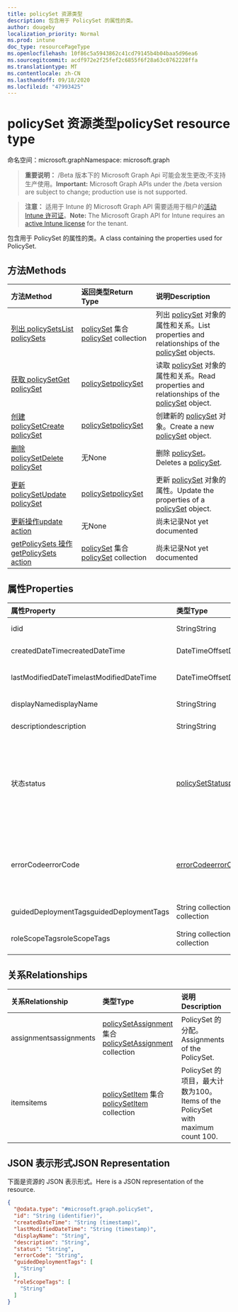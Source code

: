 ```yaml
---
title: policySet 资源类型
description: 包含用于 PolicySet 的属性的类。
author: dougeby
localization_priority: Normal
ms.prod: intune
doc_type: resourcePageType
ms.openlocfilehash: 10f86c5a5943862c41cd79145b4b04baa5d96ea6
ms.sourcegitcommit: acdf972e2f25fef2c6855f6f28a63c0762228ffa
ms.translationtype: MT
ms.contentlocale: zh-CN
ms.lasthandoff: 09/18/2020
ms.locfileid: "47993425"
---
```

# <a name="policyset-resource-type"></a><span data-ttu-id="b72e6-103">policySet 资源类型</span><span class="sxs-lookup"><span data-stu-id="b72e6-103">policySet resource type</span></span>

<span data-ttu-id="b72e6-104">命名空间：microsoft.graph</span><span class="sxs-lookup"><span data-stu-id="b72e6-104">Namespace: microsoft.graph</span></span>

> <span data-ttu-id="b72e6-105">**重要说明：** /Beta 版本下的 Microsoft Graph Api 可能会发生更改;不支持生产使用。</span><span class="sxs-lookup"><span data-stu-id="b72e6-105">**Important:** Microsoft Graph APIs under the /beta version are subject to change; production use is not supported.</span></span>

> <span data-ttu-id="b72e6-106">**注意：** 适用于 Intune 的 Microsoft Graph API 需要适用于租户的[活动 Intune 许可证](https://go.microsoft.com/fwlink/?linkid=839381)。</span><span class="sxs-lookup"><span data-stu-id="b72e6-106">**Note:** The Microsoft Graph API for Intune requires an [active Intune license](https://go.microsoft.com/fwlink/?linkid=839381) for the tenant.</span></span>

<span data-ttu-id="b72e6-107">包含用于 PolicySet 的属性的类。</span><span class="sxs-lookup"><span data-stu-id="b72e6-107">A class containing the properties used for PolicySet.</span></span>

## <a name="methods"></a><span data-ttu-id="b72e6-108">方法</span><span class="sxs-lookup"><span data-stu-id="b72e6-108">Methods</span></span>
|<span data-ttu-id="b72e6-109">方法</span><span class="sxs-lookup"><span data-stu-id="b72e6-109">Method</span></span>|<span data-ttu-id="b72e6-110">返回类型</span><span class="sxs-lookup"><span data-stu-id="b72e6-110">Return Type</span></span>|<span data-ttu-id="b72e6-111">说明</span><span class="sxs-lookup"><span data-stu-id="b72e6-111">Description</span></span>|
|:---|:---|:---|
|[<span data-ttu-id="b72e6-112">列出 policySets</span><span class="sxs-lookup"><span data-stu-id="b72e6-112">List policySets</span></span>](../api/intune-policyset-policyset-list.md)|<span data-ttu-id="b72e6-113">[policySet](../resources/intune-policyset-policyset.md) 集合</span><span class="sxs-lookup"><span data-stu-id="b72e6-113">[policySet](../resources/intune-policyset-policyset.md) collection</span></span>|<span data-ttu-id="b72e6-114">列出 [policySet](../resources/intune-policyset-policyset.md) 对象的属性和关系。</span><span class="sxs-lookup"><span data-stu-id="b72e6-114">List properties and relationships of the [policySet](../resources/intune-policyset-policyset.md) objects.</span></span>|
|[<span data-ttu-id="b72e6-115">获取 policySet</span><span class="sxs-lookup"><span data-stu-id="b72e6-115">Get policySet</span></span>](../api/intune-policyset-policyset-get.md)|[<span data-ttu-id="b72e6-116">policySet</span><span class="sxs-lookup"><span data-stu-id="b72e6-116">policySet</span></span>](../resources/intune-policyset-policyset.md)|<span data-ttu-id="b72e6-117">读取 [policySet](../resources/intune-policyset-policyset.md) 对象的属性和关系。</span><span class="sxs-lookup"><span data-stu-id="b72e6-117">Read properties and relationships of the [policySet](../resources/intune-policyset-policyset.md) object.</span></span>|
|[<span data-ttu-id="b72e6-118">创建 policySet</span><span class="sxs-lookup"><span data-stu-id="b72e6-118">Create policySet</span></span>](../api/intune-policyset-policyset-create.md)|[<span data-ttu-id="b72e6-119">policySet</span><span class="sxs-lookup"><span data-stu-id="b72e6-119">policySet</span></span>](../resources/intune-policyset-policyset.md)|<span data-ttu-id="b72e6-120">创建新的 [policySet](../resources/intune-policyset-policyset.md) 对象。</span><span class="sxs-lookup"><span data-stu-id="b72e6-120">Create a new [policySet](../resources/intune-policyset-policyset.md) object.</span></span>|
|[<span data-ttu-id="b72e6-121">删除 policySet</span><span class="sxs-lookup"><span data-stu-id="b72e6-121">Delete policySet</span></span>](../api/intune-policyset-policyset-delete.md)|<span data-ttu-id="b72e6-122">无</span><span class="sxs-lookup"><span data-stu-id="b72e6-122">None</span></span>|<span data-ttu-id="b72e6-123">删除 [policySet](../resources/intune-policyset-policyset.md)。</span><span class="sxs-lookup"><span data-stu-id="b72e6-123">Deletes a [policySet](../resources/intune-policyset-policyset.md).</span></span>|
|[<span data-ttu-id="b72e6-124">更新 policySet</span><span class="sxs-lookup"><span data-stu-id="b72e6-124">Update policySet</span></span>](../api/intune-policyset-policyset-update.md)|[<span data-ttu-id="b72e6-125">policySet</span><span class="sxs-lookup"><span data-stu-id="b72e6-125">policySet</span></span>](../resources/intune-policyset-policyset.md)|<span data-ttu-id="b72e6-126">更新 [policySet](../resources/intune-policyset-policyset.md) 对象的属性。</span><span class="sxs-lookup"><span data-stu-id="b72e6-126">Update the properties of a [policySet](../resources/intune-policyset-policyset.md) object.</span></span>|
|[<span data-ttu-id="b72e6-127">更新操作</span><span class="sxs-lookup"><span data-stu-id="b72e6-127">update action</span></span>](../api/intune-policyset-policyset-update.md)|<span data-ttu-id="b72e6-128">无</span><span class="sxs-lookup"><span data-stu-id="b72e6-128">None</span></span>|<span data-ttu-id="b72e6-129">尚未记录</span><span class="sxs-lookup"><span data-stu-id="b72e6-129">Not yet documented</span></span>|
|[<span data-ttu-id="b72e6-130">getPolicySets 操作</span><span class="sxs-lookup"><span data-stu-id="b72e6-130">getPolicySets action</span></span>](../api/intune-policyset-policyset-getpolicysets.md)|<span data-ttu-id="b72e6-131">[policySet](../resources/intune-policyset-policyset.md) 集合</span><span class="sxs-lookup"><span data-stu-id="b72e6-131">[policySet](../resources/intune-policyset-policyset.md) collection</span></span>|<span data-ttu-id="b72e6-132">尚未记录</span><span class="sxs-lookup"><span data-stu-id="b72e6-132">Not yet documented</span></span>|

## <a name="properties"></a><span data-ttu-id="b72e6-133">属性</span><span class="sxs-lookup"><span data-stu-id="b72e6-133">Properties</span></span>
|<span data-ttu-id="b72e6-134">属性</span><span class="sxs-lookup"><span data-stu-id="b72e6-134">Property</span></span>|<span data-ttu-id="b72e6-135">类型</span><span class="sxs-lookup"><span data-stu-id="b72e6-135">Type</span></span>|<span data-ttu-id="b72e6-136">说明</span><span class="sxs-lookup"><span data-stu-id="b72e6-136">Description</span></span>|
|:---|:---|:---|
|<span data-ttu-id="b72e6-137">id</span><span class="sxs-lookup"><span data-stu-id="b72e6-137">id</span></span>|<span data-ttu-id="b72e6-138">String</span><span class="sxs-lookup"><span data-stu-id="b72e6-138">String</span></span>|<span data-ttu-id="b72e6-139">PolicySet 的键。</span><span class="sxs-lookup"><span data-stu-id="b72e6-139">Key of the PolicySet.</span></span>|
|<span data-ttu-id="b72e6-140">createdDateTime</span><span class="sxs-lookup"><span data-stu-id="b72e6-140">createdDateTime</span></span>|<span data-ttu-id="b72e6-141">DateTimeOffset</span><span class="sxs-lookup"><span data-stu-id="b72e6-141">DateTimeOffset</span></span>|<span data-ttu-id="b72e6-142">PolicySet 的创建时间。</span><span class="sxs-lookup"><span data-stu-id="b72e6-142">Creation time of the PolicySet.</span></span>|
|<span data-ttu-id="b72e6-143">lastModifiedDateTime</span><span class="sxs-lookup"><span data-stu-id="b72e6-143">lastModifiedDateTime</span></span>|<span data-ttu-id="b72e6-144">DateTimeOffset</span><span class="sxs-lookup"><span data-stu-id="b72e6-144">DateTimeOffset</span></span>|<span data-ttu-id="b72e6-145">PolicySet 的上次修改时间。</span><span class="sxs-lookup"><span data-stu-id="b72e6-145">Last modified time of the PolicySet.</span></span>|
|<span data-ttu-id="b72e6-146">displayName</span><span class="sxs-lookup"><span data-stu-id="b72e6-146">displayName</span></span>|<span data-ttu-id="b72e6-147">String</span><span class="sxs-lookup"><span data-stu-id="b72e6-147">String</span></span>|<span data-ttu-id="b72e6-148">PolicySet 的 DisplayName。</span><span class="sxs-lookup"><span data-stu-id="b72e6-148">DisplayName of the PolicySet.</span></span>|
|<span data-ttu-id="b72e6-149">description</span><span class="sxs-lookup"><span data-stu-id="b72e6-149">description</span></span>|<span data-ttu-id="b72e6-150">String</span><span class="sxs-lookup"><span data-stu-id="b72e6-150">String</span></span>|<span data-ttu-id="b72e6-151">PolicySet 的说明。</span><span class="sxs-lookup"><span data-stu-id="b72e6-151">Description of the PolicySet.</span></span>|
|<span data-ttu-id="b72e6-152">状态</span><span class="sxs-lookup"><span data-stu-id="b72e6-152">status</span></span>|[<span data-ttu-id="b72e6-153">policySetStatus</span><span class="sxs-lookup"><span data-stu-id="b72e6-153">policySetStatus</span></span>](../resources/intune-policyset-policysetstatus.md)|<span data-ttu-id="b72e6-154">PolicySet 的验证/分配状态。</span><span class="sxs-lookup"><span data-stu-id="b72e6-154">Validation/assignment status of the PolicySet.</span></span> <span data-ttu-id="b72e6-155">可取值为：`unknown`、`validating`、`partialSuccess`、`success`、`error`、`notAssigned`。</span><span class="sxs-lookup"><span data-stu-id="b72e6-155">Possible values are: `unknown`, `validating`, `partialSuccess`, `success`, `error`, `notAssigned`.</span></span>|
|<span data-ttu-id="b72e6-156">errorCode</span><span class="sxs-lookup"><span data-stu-id="b72e6-156">errorCode</span></span>|[<span data-ttu-id="b72e6-157">errorCode</span><span class="sxs-lookup"><span data-stu-id="b72e6-157">errorCode</span></span>](../resources/intune-policyset-errorcode.md)|<span data-ttu-id="b72e6-158">错误代码（如果发生）。</span><span class="sxs-lookup"><span data-stu-id="b72e6-158">Error code if any occured.</span></span> <span data-ttu-id="b72e6-159">可取值为：`noError`、`unauthorized`、`notFound`、`deleted`。</span><span class="sxs-lookup"><span data-stu-id="b72e6-159">Possible values are: `noError`, `unauthorized`, `notFound`, `deleted`.</span></span>|
|<span data-ttu-id="b72e6-160">guidedDeploymentTags</span><span class="sxs-lookup"><span data-stu-id="b72e6-160">guidedDeploymentTags</span></span>|<span data-ttu-id="b72e6-161">String collection</span><span class="sxs-lookup"><span data-stu-id="b72e6-161">String collection</span></span>|<span data-ttu-id="b72e6-162">引导部署的标记</span><span class="sxs-lookup"><span data-stu-id="b72e6-162">Tags of the guided deployment</span></span>|
|<span data-ttu-id="b72e6-163">roleScopeTags</span><span class="sxs-lookup"><span data-stu-id="b72e6-163">roleScopeTags</span></span>|<span data-ttu-id="b72e6-164">String collection</span><span class="sxs-lookup"><span data-stu-id="b72e6-164">String collection</span></span>|<span data-ttu-id="b72e6-165">PolicySet 的 RoleScopeTags</span><span class="sxs-lookup"><span data-stu-id="b72e6-165">RoleScopeTags of the PolicySet</span></span>|

## <a name="relationships"></a><span data-ttu-id="b72e6-166">关系</span><span class="sxs-lookup"><span data-stu-id="b72e6-166">Relationships</span></span>
|<span data-ttu-id="b72e6-167">关系</span><span class="sxs-lookup"><span data-stu-id="b72e6-167">Relationship</span></span>|<span data-ttu-id="b72e6-168">类型</span><span class="sxs-lookup"><span data-stu-id="b72e6-168">Type</span></span>|<span data-ttu-id="b72e6-169">说明</span><span class="sxs-lookup"><span data-stu-id="b72e6-169">Description</span></span>|
|:---|:---|:---|
|<span data-ttu-id="b72e6-170">assignments</span><span class="sxs-lookup"><span data-stu-id="b72e6-170">assignments</span></span>|<span data-ttu-id="b72e6-171">[policySetAssignment](../resources/intune-policyset-policysetassignment.md) 集合</span><span class="sxs-lookup"><span data-stu-id="b72e6-171">[policySetAssignment](../resources/intune-policyset-policysetassignment.md) collection</span></span>|<span data-ttu-id="b72e6-172">PolicySet 的分配。</span><span class="sxs-lookup"><span data-stu-id="b72e6-172">Assignments of the PolicySet.</span></span>|
|<span data-ttu-id="b72e6-173">items</span><span class="sxs-lookup"><span data-stu-id="b72e6-173">items</span></span>|<span data-ttu-id="b72e6-174">[policySetItem](../resources/intune-policyset-policysetitem.md) 集合</span><span class="sxs-lookup"><span data-stu-id="b72e6-174">[policySetItem](../resources/intune-policyset-policysetitem.md) collection</span></span>|<span data-ttu-id="b72e6-175">PolicySet 的项目，最大计数为100。</span><span class="sxs-lookup"><span data-stu-id="b72e6-175">Items of the PolicySet with maximum count 100.</span></span>|

## <a name="json-representation"></a><span data-ttu-id="b72e6-176">JSON 表示形式</span><span class="sxs-lookup"><span data-stu-id="b72e6-176">JSON Representation</span></span>
<span data-ttu-id="b72e6-177">下面是资源的 JSON 表示形式。</span><span class="sxs-lookup"><span data-stu-id="b72e6-177">Here is a JSON representation of the resource.</span></span>
<!-- {
  "blockType": "resource",
  "keyProperty": "id",
  "@odata.type": "microsoft.graph.policySet"
}
-->
``` json
{
  "@odata.type": "#microsoft.graph.policySet",
  "id": "String (identifier)",
  "createdDateTime": "String (timestamp)",
  "lastModifiedDateTime": "String (timestamp)",
  "displayName": "String",
  "description": "String",
  "status": "String",
  "errorCode": "String",
  "guidedDeploymentTags": [
    "String"
  ],
  "roleScopeTags": [
    "String"
  ]
}
```






